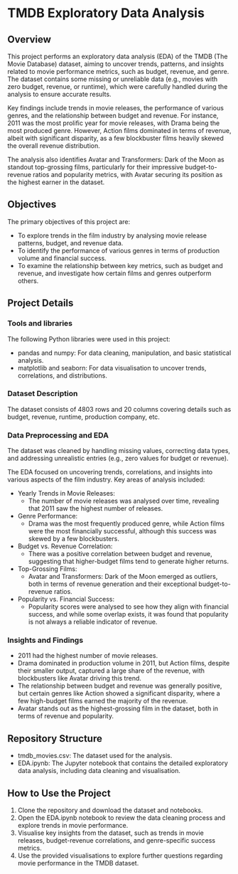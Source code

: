 # TMDB Exploratory Data Analysis
## Overview

This project performs an exploratory data analysis (EDA) of the TMDB (The Movie Database) dataset, aiming to uncover trends, patterns, and insights related to movie performance metrics, such as budget, revenue, and genre. The dataset contains some missing or unreliable data (e.g., movies with zero budget, revenue, or runtime), which were carefully handled during the analysis to ensure accurate results.

Key findings include trends in movie releases, the performance of various genres, and the relationship between budget and revenue. For instance, 2011 was the most prolific year for movie releases, with Drama being the most produced genre. However, Action films dominated in terms of revenue, albeit with significant disparity, as a few blockbuster films heavily skewed the overall revenue distribution.

The analysis also identifies Avatar and Transformers: Dark of the Moon as standout top-grossing films, particularly for their impressive budget-to-revenue ratios and popularity metrics, with Avatar securing its position as the highest earner in the dataset.

## Objectives
The primary objectives of this project are:

* To explore trends in the film industry by analysing movie release patterns, budget, and revenue data.
* To identify the performance of various genres in terms of production volume and financial success.
* To examine the relationship between key metrics, such as budget and revenue, and investigate how certain films and genres outperform others.

## Project Details
### Tools and libraries
The following Python libraries were used in this project:

* pandas and numpy: For data cleaning, manipulation, and basic statistical analysis.
* matplotlib and seaborn: For data visualisation to uncover trends, correlations, and distributions.

### Dataset Description

The dataset consists of 4803 rows and 20 columns covering details such as budget, revenue, runtime, production company, etc.

### Data Preprocessing and EDA

The dataset was cleaned by handling missing values, correcting data types, and addressing unrealistic entries (e.g., zero values for budget or revenue).

The EDA focused on uncovering trends, correlations, and insights into various aspects of the film industry. Key areas of analysis included:

* Yearly Trends in Movie Releases:
  * The number of movie releases was analysed over time, revealing that 2011 saw the highest number of releases.
* Genre Performance:
  * Drama was the most frequently produced genre, while Action films were the most financially successful, although this success was skewed by a few blockbusters.
* Budget vs. Revenue Correlation:
  * There was a positive correlation between budget and revenue, suggesting that higher-budget films tend to generate higher returns.
* Top-Grossing Films:
  * Avatar and Transformers: Dark of the Moon emerged as outliers, both in terms of revenue generation and their exceptional budget-to-revenue ratios.
* Popularity vs. Financial Success:
  * Popularity scores were analysed to see how they align with financial success, and while some overlap exists, it was found that popularity is not always a reliable indicator of revenue.

### Insights and Findings
* 2011 had the highest number of movie releases.
* Drama dominated in production volume in 2011, but Action films, despite their smaller output, captured a large share of the revenue, with blockbusters like Avatar driving this trend.
* The relationship between budget and revenue was generally positive, but certain genres like Action showed a significant disparity, where a few high-budget films earned the majority of the revenue.
* Avatar stands out as the highest-grossing film in the dataset, both in terms of revenue and popularity.

## Repository Structure

* tmdb_movies.csv: The dataset used for the analysis.
* EDA.ipynb: The Jupyter notebook that contains the detailed exploratory data analysis, including data cleaning and visualisation.

## How to Use the Project

1. Clone the repository and download the dataset and notebooks.
2. Open the EDA.ipynb notebook to review the data cleaning process and explore trends in movie performance.
3. Visualise key insights from the dataset, such as trends in movie releases, budget-revenue correlations, and genre-specific success metrics.
4. Use the provided visualisations to explore further questions regarding movie performance in the TMDB dataset.




